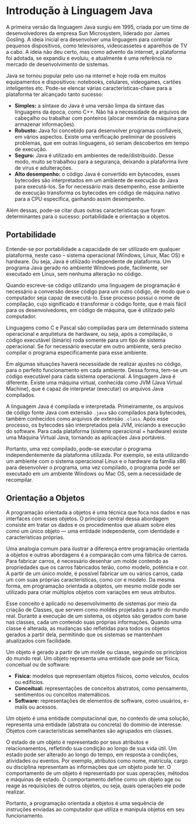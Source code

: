 # Introdução à Linguagem Java

A primeira versão da linguagem Java surgiu em 1995, criada por um time de desenvolvedores da empresa Sun Microsystem, liderado por James Gosling. A ideia inicial era desenvolver uma linguagem para controlar pequenos dispositivos, como televisores, videocassetes e aparelhos de TV a cabo. A ideia não deu certo, mas como advento da internet, a plataforma foi adotada, se expandiu e evoluiu, e atualmente é uma referência no mercado de desenvolvimento de sistemas.

Java se tornou popular pelo uso na internet e hoje roda em muitos equipamentos e dispositivos: notebooks, celulares, videogames, cartões inteligentes etc. Pode-se elencar várias características-chave para a plataforma ter alcançado tanto sucesso:

- **Simples:** a sintaxe do Java é uma versão limpa da sintaxe das linguagens da época, como C++. Não há a necessidade de arquivos de cabeçalho ou trabalhar com ponteiros (alocar memória da máquina para armazenar informações).
- **Robusto:** Java foi concebido para desenvolver programas confiáveis, em vários aspectos. Existe uma verificação preliminar de possíveis problemas, que em outras linguagens, só seriam descobertos em tempo de execução.
- **Seguro:** Java é utilizado em ambientes de rede/distribuído. Desse modo, muito se trabalhou para a segurança, deixando a plataforma livre de vírus e adulterações.
- **Alto desempenho:** o código Java é convertido em bytecodes, esses bytecodes são interpretados em um ambiente de execução do Java para executá-los. Se for necessário mais desempenho, esse ambiente de execução transforma os bytecodes em código de máquina nativo para a CPU específica, ganhando assim desempenho.

Além dessas, pode-se citar duas outras características que foram determinantes para o sucesso: portabilidade e orientação a objetos.

## Portabilidade

Entende-se por portabilidade a capacidade de ser utilizado em qualquer plataforma, neste caso – sistema operacional (Windows, Linux, Mac OS) e hardware. Ou seja, Java é utilizado independente de plataforma.
Um programa Java gerado no ambiente Windows pode, facilmente, ser executado em Linux, sem nenhuma alteração no código.

Quando escreve-se código utilizando uma linguagem de programação é necessário a conversão desse código para um outro código, de modo que o computador seja capaz de executá-lo. Esse processo possui o nome de compilação, cujo significado é transformar o código fonte, que é mais fácil para os  desenvolvedores, em código de máquina, que é utilizado pelo computador.

Linguagens como C e Pascal são compiladas para um determinado sistema operacional e arquitetura de hardware, ou seja, após a compilação, o código executável (binário) roda somente para um tipo de sistema operacional. Se for necessário executar em outro ambiente, será preciso compilar o programa especificamente para esse ambiente.

Em algumas situações haverá necessidade de realizar ajustes no código, para o perfeito funcionamento em cada ambiente. Dessa forma, tem-se um código executável para cada sistema operacional. A linguagem Java é diferente. Existe uma máquina virtual, conhecida como JVM (Java Virtual Machine), que é capaz de interpretar (executar) os arquivos Java compilados.

A linguagem Java é compilada e interpretada. Primeiramente, os arquivos de código fonte Java com extensão `.java` são compilados para bytecodes, também conhecidos como arquivos de extensão `.class`. Após esse processo, os bytecodes são interpretados pela JVM, iniciando a execução do software. Para cada plataforma (sistema operacional + hardware) existe uma Máquina Virtual Java, tornando as aplicações Java portáveis.

Portanto, uma vez compilado, pode-se executar o programa independentemente da plataforma utilizada. Por exemplo, se está utilizando um ambiente com o sistema operacional Linux e o hardware da família x86 para desenvolver o programa, uma vez compilado, o programa pode ser executado em um ambiente Windows ou Mac OS, sem a necessidade de recompilar.

## Orientação a Objetos

A programação orientada a objetos é uma técnica que foca nos dados e nas interfaces com esses objetos. O princípio central dessa abordagem consiste em tratar os dados e os procedimentos que atuam sobre eles como um único objeto — uma entidade independente, com identidade e características próprias.

Uma analogia comum para ilustrar a diferença entre programação orientada a objetos e outras abordagens é a comparação com uma fábrica de carros. Para fabricar carros, é necessário desenhar um molde contendo as propriedades que os carros fabricados terão, como modelo, potência e cor. A partir de um único molde, é possível fabricar um ou vários carros, cada um com suas próprias características, como cor e modelo. Da mesma forma, em programação orientada a objetos, um mesmo molde pode ser utilizado para criar múltiplos objetos com variações em seus atributos.

Esse conceito é aplicado no desenvolvimento de sistemas por meio da criação de Classes, que servem como moldes projetados a partir do mundo real. Durante a execução de um sistema, os objetos são gerados com base nas classes, cada um contendo suas próprias informações. Quando uma classe é alterada, as mudanças são refletidas para todos os objetos gerados a partir dela, permitindo que os sistemas se mantenham atualizados com facilidade.

Um objeto é gerado a partir de um molde ou classe, seguindo os princípios do mundo real. Um objeto representa uma entidade que pode ser física, conceitual ou de software:

- **Física:** modelos que representam objetos físicos, como veículos, óculos ou edifícios.
- **Conceitual:** representações de conceitos abstratos, como pensamento, sentimentos ou conceitos matemáticos.
- **Software:** representações de elementos de software, como usuários, e-mails ou acessos.

Um objeto é uma entidade computacional que, no contexto de uma solução, representa uma entidade (abstrata ou concreta) do domínio de interesse. Objetos com características semelhantes são agrupados em classes.

O estado de um objeto é representado por seus atributos e relacionamentos, refletindo sua condição ao longo de sua vida útil. Um estado pode ser alterado ao longo do tempo, em resposta a condições, atividades ou eventos. Por exemplo, atributos como nome, matrícula, cargo ou disciplina representam as informações que um objeto pode ter. O comportamento de um objeto é representado por suas operações, métodos e máquinas de estado. O comportamento define como um objeto age ou reage às requisições de outros objetos, ou seja, quais operações ele pode realizar.

Portanto, a programação orientada a objetos é uma sequência de instruções enviadas ao computador que utiliza e manipula objetos em seu funcionamento.